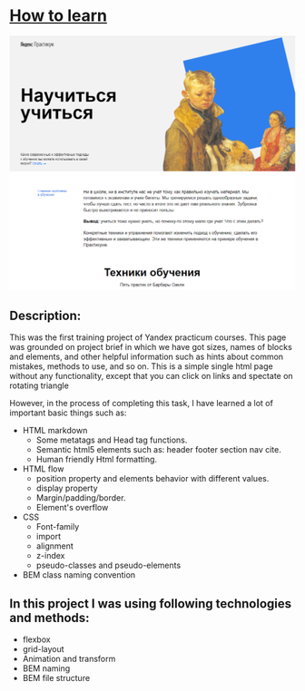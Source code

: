 # [How to learn](https://podogas.github.io/how-to-learn/)

![Project preview](/how-to-learn_preview.png)

## Description:
This was the first training project of Yandex practicum courses.
This page was grounded on project brief in which we have got sizes, names of blocks and elements, and other helpful information such as hints about common mistakes, methods to use, and so on.
This is a simple single html page without any functionality, except that you can click on links and spectate on rotating triangle


However, in the process of completing this task, I have learned a lot of important basic things such as:
* HTML markdown
  * Some metatags and Head tag functions.
  * Semantic html5 elements such as: header footer section nav cite.
  * Human friendly Html formatting.
* HTML flow
  * position property and elements behavior with different values. 
  * display property 
  * Margin/padding/border.
  * Element's overflow
* CSS
  * Font-family
  * import
  * alignment
  * z-index
  * pseudo-classes and pseudo-elements
* BEM class naming convention
## In this project I was using following technologies and methods:
* flexbox
* grid-layout
* Animation and transform
* BEM naming
* BEM file structure

